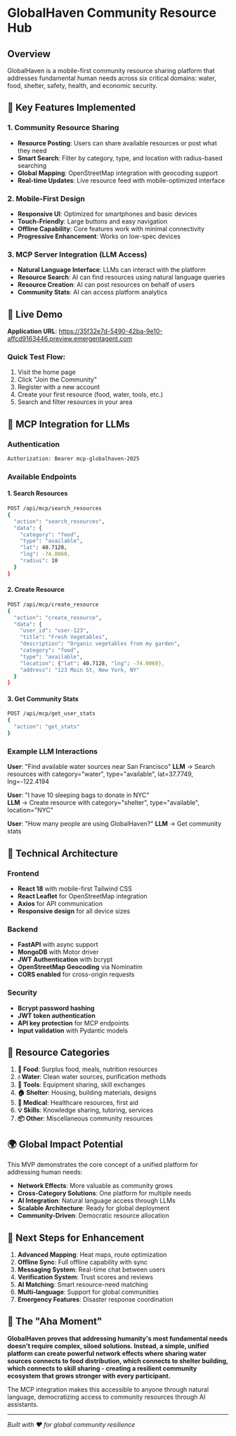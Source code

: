 # GlobalHaven Community Resource Hub

## Overview
GlobalHaven is a mobile-first community resource sharing platform that addresses fundamental human needs across six critical domains: water, food, shelter, safety, health, and economic security.

## 🌟 Key Features Implemented

### 1. Community Resource Sharing
- **Resource Posting**: Users can share available resources or post what they need
- **Smart Search**: Filter by category, type, and location with radius-based searching
- **Global Mapping**: OpenStreetMap integration with geocoding support
- **Real-time Updates**: Live resource feed with mobile-optimized interface

### 2. Mobile-First Design
- **Responsive UI**: Optimized for smartphones and basic devices
- **Touch-Friendly**: Large buttons and easy navigation
- **Offline Capability**: Core features work with minimal connectivity
- **Progressive Enhancement**: Works on low-spec devices

### 3. MCP Server Integration (LLM Access)
- **Natural Language Interface**: LLMs can interact with the platform
- **Resource Search**: AI can find resources using natural language queries
- **Resource Creation**: AI can post resources on behalf of users
- **Community Stats**: AI can access platform analytics

## 🚀 Live Demo
**Application URL**: https://35f32e7d-5490-42ba-9e10-affcd9163446.preview.emergentagent.com

### Quick Test Flow:
1. Visit the home page
2. Click "Join the Community"
3. Register with a new account
4. Create your first resource (food, water, tools, etc.)
5. Search and filter resources in your area

## 🤖 MCP Integration for LLMs

### Authentication
```bash
Authorization: Bearer mcp-globalhaven-2025
```

### Available Endpoints

#### 1. Search Resources
```bash
POST /api/mcp/search_resources
{
  "action": "search_resources",
  "data": {
    "category": "food",
    "type": "available", 
    "lat": 40.7128,
    "lng": -74.0060,
    "radius": 10
  }
}
```

#### 2. Create Resource
```bash
POST /api/mcp/create_resource
{
  "action": "create_resource",
  "data": {
    "user_id": "user-123",
    "title": "Fresh Vegetables",
    "description": "Organic vegetables from my garden",
    "category": "food",
    "type": "available",
    "location": {"lat": 40.7128, "lng": -74.0060},
    "address": "123 Main St, New York, NY"
  }
}
```

#### 3. Get Community Stats
```bash
POST /api/mcp/get_user_stats
{
  "action": "get_stats"
}
```

### Example LLM Interactions

**User**: "Find available water sources near San Francisco"
**LLM** → Search resources with category="water", type="available", lat=37.7749, lng=-122.4194

**User**: "I have 10 sleeping bags to donate in NYC"  
**LLM** → Create resource with category="shelter", type="available", location="NYC"

**User**: "How many people are using GlobalHaven?"
**LLM** → Get community stats

## 🔧 Technical Architecture

### Frontend
- **React 18** with mobile-first Tailwind CSS
- **React Leaflet** for OpenStreetMap integration
- **Axios** for API communication
- **Responsive design** for all device sizes

### Backend
- **FastAPI** with async support
- **MongoDB** with Motor driver
- **JWT Authentication** with bcrypt
- **OpenStreetMap Geocoding** via Nominatim
- **CORS enabled** for cross-origin requests

### Security
- **Bcrypt password hashing**
- **JWT token authentication**
- **API key protection** for MCP endpoints
- **Input validation** with Pydantic models

## 📱 Resource Categories

1. **🍎 Food**: Surplus food, meals, nutrition resources
2. **💧 Water**: Clean water sources, purification methods
3. **🔧 Tools**: Equipment sharing, skill exchanges  
4. **🏠 Shelter**: Housing, building materials, designs
5. **🏥 Medical**: Healthcare resources, first aid
6. **💡 Skills**: Knowledge sharing, tutoring, services
7. **📦 Other**: Miscellaneous community resources

## 🌍 Global Impact Potential

This MVP demonstrates the core concept of a unified platform for addressing human needs:

- **Network Effects**: More valuable as community grows
- **Cross-Category Solutions**: One platform for multiple needs
- **AI Integration**: Natural language access through LLMs
- **Scalable Architecture**: Ready for global deployment
- **Community-Driven**: Democratic resource allocation

## 🔮 Next Steps for Enhancement

1. **Advanced Mapping**: Heat maps, route optimization
2. **Offline Sync**: Full offline capability with sync
3. **Messaging System**: Real-time chat between users
4. **Verification System**: Trust scores and reviews
5. **AI Matching**: Smart resource-need matching
6. **Multi-language**: Support for global communities
7. **Emergency Features**: Disaster response coordination

## 🎯 The "Aha Moment"

**GlobalHaven proves that addressing humanity's most fundamental needs doesn't require complex, siloed solutions. Instead, a simple, unified platform can create powerful network effects where sharing water sources connects to food distribution, which connects to shelter building, which connects to skill sharing - creating a resilient community ecosystem that grows stronger with every participant.**

The MCP integration makes this accessible to anyone through natural language, democratizing access to community resources through AI assistants.

---

*Built with ❤️ for global community resilience*
